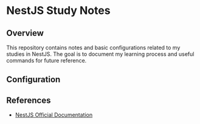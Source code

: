 # NestJS Study Notes

## Overview
This repository contains notes and basic configurations related to my studies in NestJS. The goal is to document my learning process and useful commands for future reference.


## Configuration


## References
- [NestJS Official Documentation](https://docs.nestjs.com/)